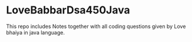 # LoveBabbarDsa450Java
This repo includes Notes together with all coding questions given by Love bhaiya in java language.
